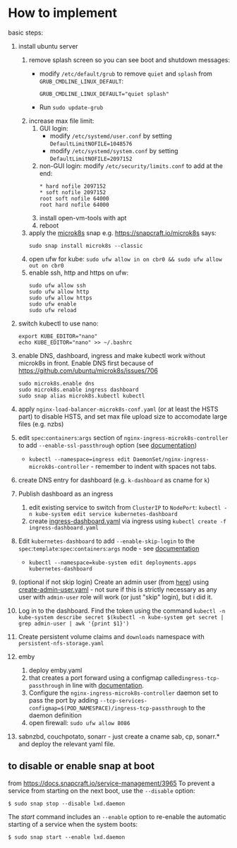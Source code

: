 
# How to implement
basic steps:
1. install ubuntu server 
	1. remove splash screen so you can see boot and shutdown messages:
		- modify  `/etc/default/grub` to remove `quiet` and `splash` from `GRUB_CMDLINE_LINUX_DEFAULT`:
			```
			GRUB_CMDLINE_LINUX_DEFAULT="quiet splash"
			```

		- Run  `sudo update-grub`
	2. increase max file limit:
		1. GUI login:
			 - modify `/etc/systemd/user.conf` by setting `DefaultLimitNOFILE=1048576`
			 - modify `/etc/systemd/system.conf` by setting `DefaultLimitNOFILE=2097152`
		 2. non-GUI login:
			 modify `/etc/security/limits.conf` to add at the end:
			```
			* hard nofile 2097152
			* soft nofile 2097152
			root soft nofile 64000
			root hard nofile 64000
			```
		3. install open-vm-tools with apt
		4. reboot
	3. apply the [microk8s](https://microk8s.io/) snap e.g. https://snapcraft.io/microk8s says:
		```
		sudo snap install microk8s --classic
		```	
	4. open ufw for kube:
		`sudo ufw allow in on cbr0 && sudo ufw allow out on cbr0`
	6. enable ssh, http and https on ufw:
		```
		sudo ufw allow ssh
		sudo ufw allow http
		sudo ufw allow https
		sudo ufw enable
		sudo ufw reload
		```
2. switch kubectl to use nano:
	```
	export KUBE_EDITOR="nano"
	echo KUBE_EDITOR="nano" >> ~/.bashrc
	```
2. enable DNS, dashboard, ingress and make kubectl work without microk8s in front. Enable DNS first because of https://github.com/ubuntu/microk8s/issues/706
	```
	sudo microk8s.enable dns 
	sudo microk8s.enable ingress dashboard
	sudo snap alias microk8s.kubectl kubectl
	```
3. apply `nginx-load-balancer-microk8s-conf.yaml` (or at least the HSTS part) to disable HSTS, and set max file upload size to accomodate large files (e.g. nzbs)
3. edit `spec`:`containers`:`args` section of `nginx-ingress-microk8s-controller` to add `--enable-ssl-passthrough` option (see [documentation](https://github.com/kubernetes/ingress-nginx/blob/master/docs/user-guide/cli-arguments.md))
    - `kubectl --namespace=ingress edit DaemonSet/nginx-ingress-microk8s-controller` - remember to indent with spaces not tabs.
6. create DNS entry for dashboard (e.g. `k-dashboard` as cname for `k`)
7. Publish dashboard as an ingress
	1. edit existing service to switch from `ClusterIP` to `NodePort`: `kubectl -n kube-system edit service kubernetes-dashboard`
	2. create [ingress-dashboard.yaml](ingress-dashboard.yaml) via ingress using `kubectl create -f ingress-dashboard.yaml`

1. Edit `kubernetes-dashboard` to add `--enable-skip-login` to the `spec`:`template`:`spec`:`containers`:`args` node - see [documentation](https://github.com/kubernetes/dashboard/blob/master/docs/common/dashboard-arguments.md)
    -  `kubectl --namespace=kube-system edit deployments.apps kubernetes-dashboard` 


8. (optional if not skip login) Create an admin user (from [here](https://github.com/kubernetes/dashboard/wiki/Creating-sample-user)) using [create-admin-user.yaml](create-admin-user.yaml) - not sure if this is strictly necessary as any user with `admin-user` role will work (or just "skip" login), but i did it.
9. Log in to the dashboard. Find the token using the command `kubectl -n kube-system describe secret $(kubectl -n kube-system get secret | grep admin-user | awk '{print $1}')`
1. Create persistent volume claims and `downloads` namespace with `persistent-nfs-storage.yaml`
1. emby
	1. deploy emby.yaml
	2. that creates a port forward using a configmap called`ingress-tcp-passthrough` in line with [documentation](https://github.com/kubernetes/ingress-nginx/blob/master/docs/user-guide/exposing-tcp-udp-services.md).
	3. Configure the `nginx-ingress-microk8s-controller` daemon set to pass the port by adding `--tcp-services-configmap=$(POD_NAMESPACE)/ingress-tcp-passthrough` to the daemon definition
	4. open firewall: `sudo ufw allow 8086`
1. sabnzbd, couchpotato, sonarr - just create a cname sab, cp, sonarr.* and deploy the relevant yaml file.


## to disable or enable snap at boot
from https://docs.snapcraft.io/service-management/3965
To prevent a service from starting on the next boot, use the  `--disable`  option:
```
$ sudo snap stop --disable lxd.daemon
```
The  _start_  command includes an  `--enable`  option to re-enable the automatic starting of a service when the system boots:
```
$ sudo snap start --enable lxd.daemon
```
